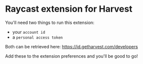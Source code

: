 # Raycast extension for Harvest

You'll need two things to run this extension: 

- your `account id`
- a `personal access token` 

Both can be retrieved here: https://id.getharvest.com/developers

Add these to the extension preferences and you'll be good to go!